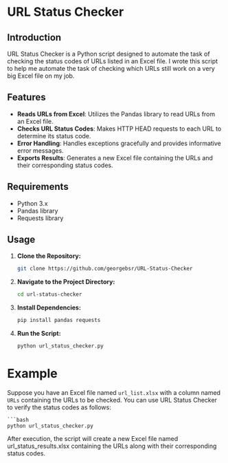# URL Status Checker

## Introduction

URL Status Checker is a Python script designed to automate the task of checking the status codes of URLs listed in an Excel file. I wrote this script to help me automate the task of checking which URLs still work on a very big Excel file on my job.

## Features

- **Reads URLs from Excel**: Utilizes the Pandas library to read URLs from an Excel file.
- **Checks URL Status Codes**: Makes HTTP HEAD requests to each URL to determine its status code.
- **Error Handling**: Handles exceptions gracefully and provides informative error messages.
- **Exports Results**: Generates a new Excel file containing the URLs and their corresponding status codes.

## Requirements

- Python 3.x
- Pandas library
- Requests library

## Usage

1. **Clone the Repository:**
   ```bash
   git clone https://github.com/georgebsr/URL-Status-Checker


2. **Navigate to the Project Directory:**
    ```bash
    cd url-status-checker

3. **Install Dependencies:**
    ```bash
    pip install pandas requests

4. **Run the Script:**
    ```bash
    python url_status_checker.py

# Example

Suppose you have an Excel file named `url_list.xlsx` with a column named `URLs` containing the URLs to be checked. You can use URL Status Checker to verify the status codes as follows:

    ```bash
    python url_status_checker.py
 After execution, the script will create a new Excel file named url_status_results.xlsx containing the URLs along with their corresponding status codes.

